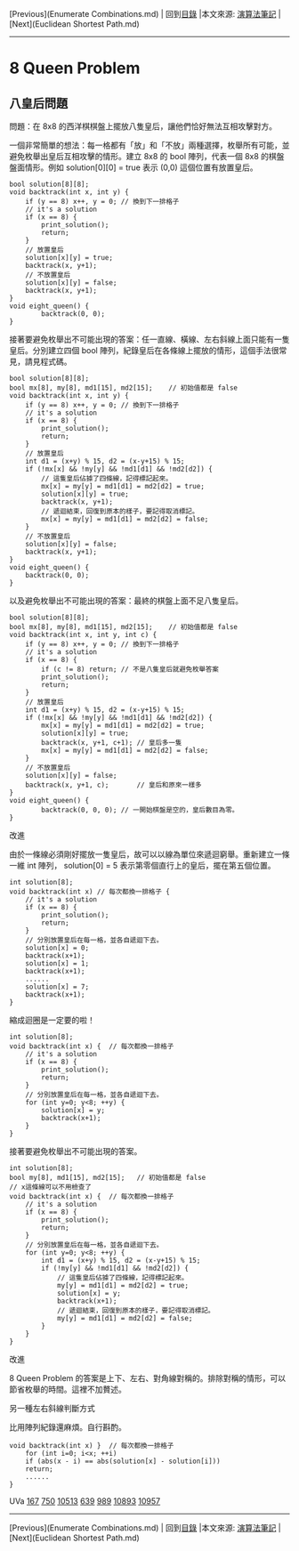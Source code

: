 [Previous](Enumerate Combinations.md) | 回到[目錄](Modeling.md) |本文來源: [演算法筆記](http://www.csie.ntnu.edu.tw/~u91029/Backtracking.html#4) | [Next](Euclidean Shortest Path.md)
_____________________
# 8 Queen Problem
## 八皇后問題

問題：在 8x8 的西洋棋棋盤上擺放八隻皇后，讓他們恰好無法互相攻擊對方。

一個非常簡單的想法：每一格都有「放」和「不放」兩種選擇，枚舉所有可能，並避免枚舉出皇后互相攻擊的情形。建立 8x8 的 bool 陣列，代表一個 8x8 的棋盤盤面情形。例如 solution[0][0] = true 表示 (0,0) 這個位置有放置皇后。

	bool solution[8][8];
	void backtrack(int x, int y) {
		if (y == 8) x++, y = 0; // 換到下一排格子
		// it's a solution
		if (x == 8) {
			print_solution();
			return;
		}
		// 放置皇后
		solution[x][y] = true;
		backtrack(x, y+1);
		// 不放置皇后
		solution[x][y] = false;
		backtrack(x, y+1);
	}
	void eight_queen() {
			backtrack(0, 0);
	}

接著要避免枚舉出不可能出現的答案：任一直線、橫線、左右斜線上面只能有一隻皇后。分別建立四個 bool 陣列，紀錄皇后在各條線上擺放的情形，這個手法很常見，請見程式碼。

	bool solution[8][8];
	bool mx[8], my[8], md1[15], md2[15];    // 初始值都是 false
	void backtrack(int x, int y) {
		if (y == 8) x++, y = 0; // 換到下一排格子
		// it's a solution
		if (x == 8) {
			print_solution();
			return;
		}
		// 放置皇后
		int d1 = (x+y) % 15, d2 = (x-y+15) % 15;
		if (!mx[x] && !my[y] && !md1[d1] && !md2[d2]) {
			// 這隻皇后佔據了四條線，記得標記起來。
			mx[x] = my[y] = md1[d1] = md2[d2] = true;
			solution[x][y] = true;
			backtrack(x, y+1);
			// 遞迴結束，回復到原本的樣子，要記得取消標記。
			mx[x] = my[y] = md1[d1] = md2[d2] = false;
		}
		// 不放置皇后
		solution[x][y] = false;
		backtrack(x, y+1);
	}
	void eight_queen() {
		backtrack(0, 0);
	}

以及避免枚舉出不可能出現的答案：最終的棋盤上面不足八隻皇后。

	bool solution[8][8];
	bool mx[8], my[8], md1[15], md2[15];    // 初始值都是 false
	void backtrack(int x, int y, int c) {
		if (y == 8) x++, y = 0; // 換到下一排格子
		// it's a solution
		if (x == 8) {
			if (c != 8) return; // 不是八隻皇后就避免枚舉答案
			print_solution();
			return;
		}
		// 放置皇后
		int d1 = (x+y) % 15, d2 = (x-y+15) % 15;
		if (!mx[x] && !my[y] && !md1[d1] && !md2[d2]) {
			mx[x] = my[y] = md1[d1] = md2[d2] = true;
			solution[x][y] = true;
			backtrack(x, y+1, c+1); // 皇后多一隻
			mx[x] = my[y] = md1[d1] = md2[d2] = false;
		}
		// 不放置皇后
		solution[x][y] = false;
		backtrack(x, y+1, c);       // 皇后和原來一樣多
	}
	void eight_queen() {
			backtrack(0, 0, 0); // 一開始棋盤是空的，皇后數目為零。
	}

改進

由於一條線必須剛好擺放一隻皇后，故可以以線為單位來遞迴窮舉。重新建立一條一維 int 陣列， solution[0] = 5 表示第零個直行上的皇后，擺在第五個位置。

	int solution[8];
	void backtrack(int x) // 每次都換一排格子 {
		// it's a solution
		if (x == 8) {
			print_solution();
			return;
		}
		// 分別放置皇后在每一格，並各自遞迴下去。
		solution[x] = 0;
		backtrack(x+1);
		solution[x] = 1;
		backtrack(x+1);
		......
		solution[x] = 7;
		backtrack(x+1);
	}

縮成迴圈是一定要的啦！

	int solution[8];
	void backtrack(int x) {  // 每次都換一排格子
		// it's a solution
		if (x == 8) {
			print_solution();
			return;
		}
		// 分別放置皇后在每一格，並各自遞迴下去。
		for (int y=0; y<8; ++y) {
			solution[x] = y;
			backtrack(x+1);
		}
	}

接著要避免枚舉出不可能出現的答案。

	int solution[8];
	bool my[8], md1[15], md2[15];   // 初始值都是 false
	// x這條線可以不用檢查了
	void backtrack(int x) {  // 每次都換一排格子
		// it's a solution
		if (x == 8) {
			print_solution();
			return;
		}
		// 分別放置皇后在每一格，並各自遞迴下去。
		for (int y=0; y<8; ++y) {
			int d1 = (x+y) % 15, d2 = (x-y+15) % 15;
			if (!my[y] && !md1[d1] && !md2[d2]) {
				// 這隻皇后佔據了四條線，記得標記起來。
				my[y] = md1[d1] = md2[d2] = true;
				solution[x] = y;
				backtrack(x+1);
				// 遞迴結束，回復到原本的樣子，要記得取消標記。
				my[y] = md1[d1] = md2[d2] = false;
			}
		}
	}

改進

8 Queen Problem 的答案是上下、左右、對角線對稱的。排除對稱的情形，可以節省枚舉的時間。這裡不加贅述。

另一種左右斜線判斷方式

比用陣列紀錄還麻煩。自行斟酌。

	void backtrack(int x) }  // 每次都換一排格子
		for (int i=0; i<x; ++i)
		if (abs(x - i) == abs(solution[x] - solution[i]))
		return;
		......
	}

UVa [167](http://uva.onlinejudge.org/external/1/167.html) [750](http://uva.onlinejudge.org/external/7/750.html) [10513](http://uva.onlinejudge.org/external/105/10513.html) [639](http://uva.onlinejudge.org/external/6/639.html) [989](http://uva.onlinejudge.org/external/9/989.html) [10893](http://uva.onlinejudge.org/external/108/10893.html) [10957](http://uva.onlinejudge.org/external/109/10957.html)

_____________________
[Previous](Enumerate Combinations.md) | 回到[目錄](Modeling.md) |本文來源: [演算法筆記](http://www.csie.ntnu.edu.tw/~u91029/Backtracking.html#4) | [Next](Euclidean Shortest Path.md)

